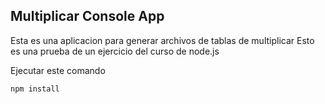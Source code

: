 ## Multiplicar Console App

Esta es una aplicacion para generar archivos de tablas de multiplicar
Esto es una prueba de un ejercicio del curso de node.js

Ejecutar este comando

```
npm install
```